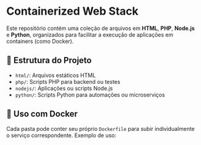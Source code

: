 # Containerized Web Stack

Este repositório contém uma coleção de arquivos em **HTML**, **PHP**, **Node.js** e **Python**, organizados para facilitar a execução de aplicações em containers (como Docker).

## 📁 Estrutura do Projeto

- `html/`: Arquivos estáticos HTML
- `php/`: Scripts PHP para backend ou testes
- `nodejs/`: Aplicações ou scripts Node.js
- `python/`: Scripts Python para automações ou microserviços

## 🐳 Uso com Docker

Cada pasta pode conter seu próprio `Dockerfile` para subir individualmente o serviço correspondente. Exemplo de uso:
